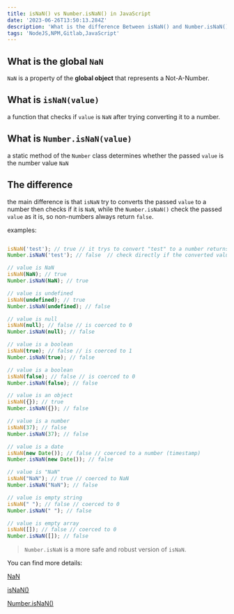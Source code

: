 ```yaml
---
title: isNaN() vs Number.isNaN() in JavaScript
date: '2023-06-26T13:50:13.284Z'
description: 'What is the difference Between isNaN() and Number.isNaN()?'
tags: 'NodeJS,NPM,Gitlab,JavaScript'
---
```


## What is the global `NaN`  

`NaN` is a property of the __global object__ that represents a Not-A-Number.

## What is `isNaN(value)`

a function that checks if `value` is `NaN` after trying converting it to a number.

## What is `Number.isNaN(value)`

a static method of the `Number` class determines whether the passed `value` is the number value `NaN`

## The difference

the main difference is that `isNaN` try to converts the passed `value` to a number then checks if it is `NaN`, while the `Number.isNaN()` check the passed `value` as it is, so non-numbers always return `false`.

examples:

```JavaScript

isNaN('test'); // true // it trys to convert "test" to a number returns NaN then check if the converted value is NaN
Number.isNaN('test'); // false  // check directly if the converted value is NaN

// value is NaN
isNaN(NaN); // true
Number.isNaN(NaN); // true

// value is undefined
isNaN(undefined); // true
Number.isNaN(undefined); // false

// value is null
isNaN(null); // false // is coerced to 0
Number.isNaN(null); // false

// value is a boolean
isNaN(true); // false // is coerced to 1
Number.isNaN(true); // false

// value is a boolean
isNaN(false); // false // is coerced to 0
Number.isNaN(false); // false

// value is an object
isNaN({}); // true
Number.isNaN({}); // false

// value is a number
isNaN(37); // false
Number.isNaN(37); // false

// value is a date
isNaN(new Date()); // false // coerced to a number (timestamp)
Number.isNaN(new Date()); // false

// value is "NaN"
isNaN("NaN"); // true // coerced to NaN
Number.isNaN("NaN"); // false

// value is empty string
isNaN(" "); // false // coerced to 0
Number.isNaN(" "); // false

// value is empty array
isNaN([]); // false // coerced to 0
Number.isNaN([]); // false

```

> `Number.isNaN` is a more safe and robust version of `isNaN`.

You can find more details:

[NaN](https://developer.mozilla.org/en-US/docs/Web/JavaScript/Reference/Global_Objects/NaN)

[isNaN()](https://developer.mozilla.org/en-US/docs/Web/JavaScript/Reference/Global_Objects/isNaN)

[Number.isNaN()](https://developer.mozilla.org/en-US/docs/Web/JavaScript/Reference/Global_Objects/Number/isNaN)
